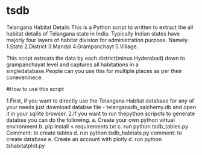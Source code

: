 # tsdb
Telangana Habitat  Details
This is a Python script to written to extract the all habitat details of Telangana state in India.
Typically Indian states have majorly four layers of habitat division for administration purpose.
Namely.
1.State
2.District
3.Mandal
4.Grampanchayt
5.Village.

This script extrcats the data by each district(minus Hyderabad) down to grampanchayat level and captures all habitations in a singledatabase.People can you use this for multiple places as per their coneveninece.

#How to use this script

1.First, if you want to directly use the Telangana Habitat database for any of your needs just download databse file - telanganadb_salchemy.db and open it in your sqllite browser.
2.If you want to run thepython scripcts to generate databse you can do the following.
   a. Create your own python virtual environment
   b. pip install < requirements.txt
   c. run python tsdb_tables.py  Comment: to create tables
   d. run python tsdb_habitats.py comment: to create database
   e. Create an account with plotly
   d. run python tshabitatplot.py
